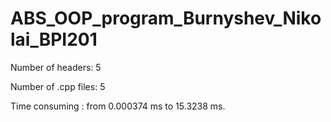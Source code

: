# ABS_OOP_program_Burnyshev_Nikolai_BPI201
Number of headers: 5

Number of .cpp files: 5

Time consuming : from 0.000374 ms to 15.3238 ms.
